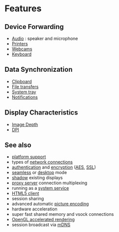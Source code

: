 # Features

## Device Forwarding
* [Audio](./Features/Audio.md) : speaker and microphone
* [Printers](./Features/Printing.md)
* [Webcams](./Features/Webcam.md)
* [Keyboard](./Features/Keyboard.md)

## Data Synchronization
* [Clipboard](./Features/Clipboard.md)
* [File transfers](./Features/File-Transfers.md)
* [System tray](./Features/System-Tray.md)
* [Notifications](./Features/Notifications.md)

## Display Characteristics
* [Image Depth](./Features/Image-Depth.md)
* [DPI](./Features/DPI.md)


## See also
* [platform support](https://github.com/Xpra-org/xpra/wiki/Platforms)
* types of [network connections](../Network/README.md)
* [authentication](../Usage/Authentication.md) and [encryption](../Network/Encryption.md) ([AES](../Network/AES.md), [SSL](../Network/SSL.md))
* [seamless](../Usage/Seamless.md) or [desktop](../Usage/Start-Desktop.md) mode
* [shadow](../Usage/Shadow-Server.md) existing displays
* [proxy server](../Usage/Proxy-Server.md) connection multiplexing
* running as a [system service](../Usage/Service.md)
* [HTML5 client](https://github.com/Xpra-org/xpra-html5)
* session sharing
* advanced automatic [picture encoding](../Usage/Encodings.md)
* hardware acceleration
* super fast shared memory and vsock connections
* [OpenGL accelerated rendering](../Usage/Client-OpenGL.md)
* session broadcast via [mDNS](../Network/Multicast-DNS.md)
